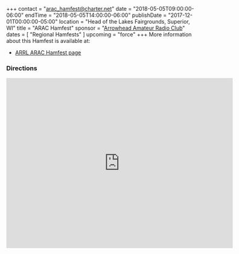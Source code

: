 +++
contact = "[arac_hamfest@charter.net](mailto:arac_hamfest@charter.net)"
date = "2018-05-05T09:00:00-06:00"
endTime = "2018-05-05T14:00:00-06:00"
publishDate = "2017-12-01T00:00:00-05:00"
location = "Head of the Lakes Fairgrounds, Superior, WI"
title = "ARAC Hamfest"
sponsor = "[Arrowhead Amateur Radio Club](http://www.thearac.org/)"
dates = [ "Regional Hamfests" ]
upcoming = "force"
+++
More information about this Hamfest is available at:

* [ARRL ARAC Hamfest page](http://www.arrl.org/hamfests/arac-hamfest-13)

### Directions
<iframe src="https://www.google.com/maps/embed?pb=!1m18!1m12!1m3!1d2737.0522533322373!2d-92.10641438344206!3d46.684969679134575!2m3!1f0!2f0!3f0!3m2!1i1024!2i768!4f13.1!3m3!1m2!1s0x52ae502c02b2de1f%3A0x7bf7897a9ca91a87!2sHead+of+the+Lakes+Fair+Inc!5e0!3m2!1sen!2sus!4v1484770697200" width="600" height="450" frameborder="0" style="border:0" allowfullscreen></iframe>
